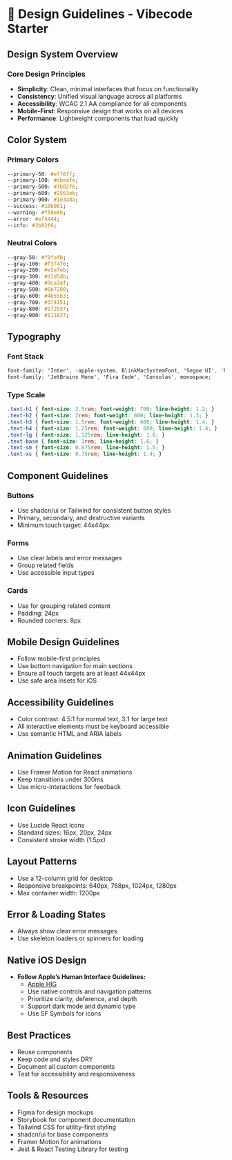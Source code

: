 # 🎨 Design Guidelines - Vibecode Starter

## Design System Overview

### Core Design Principles
- **Simplicity**: Clean, minimal interfaces that focus on functionality
- **Consistency**: Unified visual language across all platforms
- **Accessibility**: WCAG 2.1 AA compliance for all components
- **Mobile-First**: Responsive design that works on all devices
- **Performance**: Lightweight components that load quickly

## Color System

### Primary Colors
```css
--primary-50: #eff6ff;
--primary-100: #dbeafe;
--primary-500: #3b82f6;
--primary-600: #2563eb;
--primary-900: #1e3a8a;
--success: #10b981;
--warning: #f59e0b;
--error: #ef4444;
--info: #3b82f6;
```

### Neutral Colors
```css
--gray-50: #f9fafb;
--gray-100: #f3f4f6;
--gray-200: #e5e7eb;
--gray-300: #d1d5db;
--gray-400: #9ca3af;
--gray-500: #6b7280;
--gray-600: #4b5563;
--gray-700: #374151;
--gray-800: #1f2937;
--gray-900: #111827;
```

## Typography

### Font Stack
```css
font-family: 'Inter', -apple-system, BlinkMacSystemFont, 'Segoe UI', 'Roboto', sans-serif;
font-family: 'JetBrains Mono', 'Fira Code', 'Consolas', monospace;
```

### Type Scale
```css
.text-h1 { font-size: 2.5rem; font-weight: 700; line-height: 1.2; }
.text-h2 { font-size: 2rem; font-weight: 600; line-height: 1.3; }
.text-h3 { font-size: 1.5rem; font-weight: 600; line-height: 1.4; }
.text-h4 { font-size: 1.25rem; font-weight: 600; line-height: 1.4; }
.text-lg { font-size: 1.125rem; line-height: 1.6; }
.text-base { font-size: 1rem; line-height: 1.6; }
.text-sm { font-size: 0.875rem; line-height: 1.5; }
.text-xs { font-size: 0.75rem; line-height: 1.4; }
```

## Component Guidelines

### Buttons
- Use shadcn/ui or Tailwind for consistent button styles
- Primary, secondary, and destructive variants
- Minimum touch target: 44x44px

### Forms
- Use clear labels and error messages
- Group related fields
- Use accessible input types

### Cards
- Use for grouping related content
- Padding: 24px
- Rounded corners: 8px

## Mobile Design Guidelines
- Follow mobile-first principles
- Use bottom navigation for main sections
- Ensure all touch targets are at least 44x44px
- Use safe area insets for iOS

## Accessibility Guidelines
- Color contrast: 4.5:1 for normal text, 3:1 for large text
- All interactive elements must be keyboard accessible
- Use semantic HTML and ARIA labels

## Animation Guidelines
- Use Framer Motion for React animations
- Keep transitions under 300ms
- Use micro-interactions for feedback

## Icon Guidelines
- Use Lucide React icons
- Standard sizes: 16px, 20px, 24px
- Consistent stroke width (1.5px)

## Layout Patterns
- Use a 12-column grid for desktop
- Responsive breakpoints: 640px, 768px, 1024px, 1280px
- Max container width: 1200px

## Error & Loading States
- Always show clear error messages
- Use skeleton loaders or spinners for loading

## Native iOS Design
- **Follow Apple’s Human Interface Guidelines:**
  - [Apple HIG](https://developer.apple.com/design/human-interface-guidelines/)
  - Use native controls and navigation patterns
  - Prioritize clarity, deference, and depth
  - Support dark mode and dynamic type
  - Use SF Symbols for icons

## Best Practices
- Reuse components
- Keep code and styles DRY
- Document all custom components
- Test for accessibility and responsiveness

## Tools & Resources
- Figma for design mockups
- Storybook for component documentation
- Tailwind CSS for utility-first styling
- shadcn/ui for base components
- Framer Motion for animations
- Jest & React Testing Library for testing 